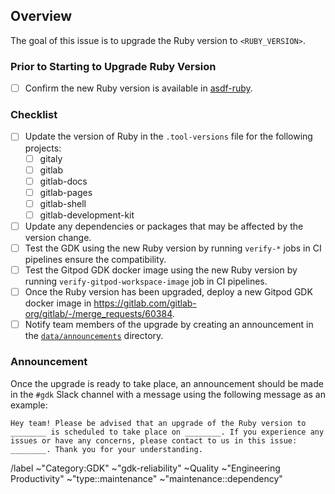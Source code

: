 <!-- Replace `<RUBY_VERSION>` with the new Ruby version. -->

## Overview

The goal of this issue is to upgrade the Ruby version to `<RUBY_VERSION>`.

### Prior to Starting to Upgrade Ruby Version
  
- [ ] Confirm the new Ruby version is available in [asdf-ruby](https://github.com/asdf-vm/asdf-ruby).

### Checklist

- [ ] Update the version of Ruby in the `.tool-versions` file for the following projects:
  - [ ] gitaly
  - [ ] gitlab
  - [ ] gitlab-docs
  - [ ] gitlab-pages
  - [ ] gitlab-shell
  - [ ] gitlab-development-kit
- [ ] Update any dependencies or packages that may be affected by the version change.
- [ ] Test the GDK using the new Ruby version by running `verify-*` jobs in CI pipelines ensure the compatibility.
- [ ] Test the Gitpod GDK docker image using the new Ruby version by running `verify-gitpod-workspace-image` job in CI pipelines.
- [ ] Once the Ruby version has been upgraded, deploy a new Gitpod GDK docker image in https://gitlab.com/gitlab-org/gitlab/-/merge_requests/60384.
- [ ] Notify team members of the upgrade by creating an announcement in the [`data/announcements`](https://gitlab.com/gitlab-org/gitlab-development-kit/-/tree/main/data/announcements) directory.

### Announcement

Once the upgrade is ready to take place, an announcement should be made in the `#gdk` Slack channel with a message using the following message as an example:

```
Hey team! Please be advised that an upgrade of the Ruby version to ________ is scheduled to take place on ________. If you experience any issues or have any concerns, please contact to us in this issue: ________. Thank you for your understanding.
```

/label ~"Category:GDK" ~"gdk-reliability" ~Quality ~"Engineering Productivity" ~"type::maintenance" ~"maintenance::dependency"

<!-- template sourced from https://gitlab.com/gitlab-org/gitlab-development-kit/-/blob/main/.gitlab/issue_templates/Ruby Version Upgrade.md -->
